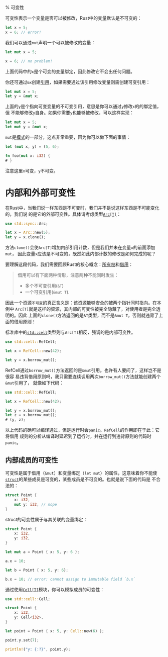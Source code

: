 % 可变性

可变性表示一个变量是否可以被修改，Rust中的变量默认是不可变的：

```rust
let x = 5;
x = 6; // error!
```

我们可以通过`mut`声明一个可以被修改的变量：

```rust
let mut x = 5;

x = 6; // no problem!
```

上面代码中的`x`是个可变的变量绑定，因此修改它不会出任何问题。

你还可通过`&x`创建[引用][ref]，如果需要通过该引用修改变量则需创建可变引用：

```rust
let mut x = 5;
let y = &mut x;
```

[ref]: 引用和借用.md

上面的`y`是个指向可变变量的不可变引用，意思是你可以通过`y`修改`x`的的绑定值，但
不能够修改`y`自身。如果你需要`y`也能够被修改，可以这样实现：

```rust
let mut x = 5;
let mut y = &mut x;
```

`mut`是[模式][pattern]的一部分，这点非常重要，因为你可以做下面的事情：

```rust
let (mut x, y) = (5, 6);

fn foo(mut x: i32) {
# }
```

注意这里`x`可变，`y`不可变。

[pattern]: 模式.md

# 内部和外部可变性

在Rust中，当我们说一样东西是不可变时，我们并不是说这样东西是不可能变化的，我们说
的是它的外部可变性。具体请考虑类型[`Arc[T]`][arc]：

```rust
use std::sync::Arc;

let x = Arc::new(5);
let y = x.clone();
```

[arc]: https://doc.rust-lang.org/std/sync/struct.Arc.html

方法`clone()`会使`Arc[T]`增加内部引用计数，但是我们并未在变量`x`的前面添加`mut`，
因此变量`x`应该是不可变的，既然如此内部计数的修改是如何完成的呢？

要理解这段代码，我们需要回顾Rust的核心概念：[所有权][ownership]和[借用][borrowing]：

> 借用可以有下面两种情形，注意两种不能同时发生：
>
> * 多个不可变引用(`&T`)
> * 一个可变引用(`&mut T`).

[ownership]: 所有权.md
[borrowing]: 引用和借用.md

因此一个资源`不可变`的真正含义是：该资源能够安全的被两个指针同时指向。在本例中
`Arc[T]`就是这样的资源，其内部的可变性被完全隐藏了，对使用者是完全透明的。因此
上面的`clone()`方法返回的是`&T`类型，而不是`&mut T`，否则就违背了上面的借用原则！

标准库中的[`std::cell`][stdcell]类型则与`Arc[T]`相反，强调的是内部可变性。

```rust
use std::cell::RefCell;

let x = RefCell::new(42);

let y = x.borrow_mut();
```

[stdcell]: https://doc.rust-lang.org/std/cell/index.html

RefCell通过`borrow_mut()`方法返回的是`&mut`引用。也许有人要问了，这样岂不是很容
易违背借用原则吗，我只需要连续调用两次`borrow_mut()`方法就能创建两个`&mut`引用了，
就像如下代码：

```rust
use std::cell::RefCell;

let x = RefCell::new(42);

let y = x.borrow_mut();
let z = x.borrow_mut();
# (y, z);
```

以上代码的确可以编译通过，但是运行时会`panic`。`RefCell`的作用即在于此：它将借用
规则的分析从编译时延迟到了运行时，并在运行到违背原则的代码时`panic`。

## 内部成员的可变性

可变性是属于借用（`&mut`）和变量绑定（`let mut`）的属性，这意味着你不能使
[`struct`][struct]的某些成员是可变的，某些成员是不可变的。也就是说下面的代码是
不合法的：

```rust
struct Point {
    x: i32,
    mut y: i32, // nope
}
```

struct的可变性属于与其关联的变量绑定：

```rust
struct Point {
    x: i32,
    y: i32,
}

let mut a = Point { x: 5, y: 6 };

a.x = 10;

let b = Point { x: 5, y: 6};

b.x = 10; // error: cannot assign to immutable field `b.x`
```

[struct]: structs.html

通过使用[`Cell[T]`][cell]模块，你可以模拟成员的可变性：

```rust
use std::cell::Cell;

struct Point {
    x: i32,
    y: Cell<i32>,
}

let point = Point { x: 5, y: Cell::new(6) };

point.y.set(7);

println!("y: {:?}", point.y);
```

[cell]: https://doc.rust-lang.org/std/cell/struct.Cell.html
